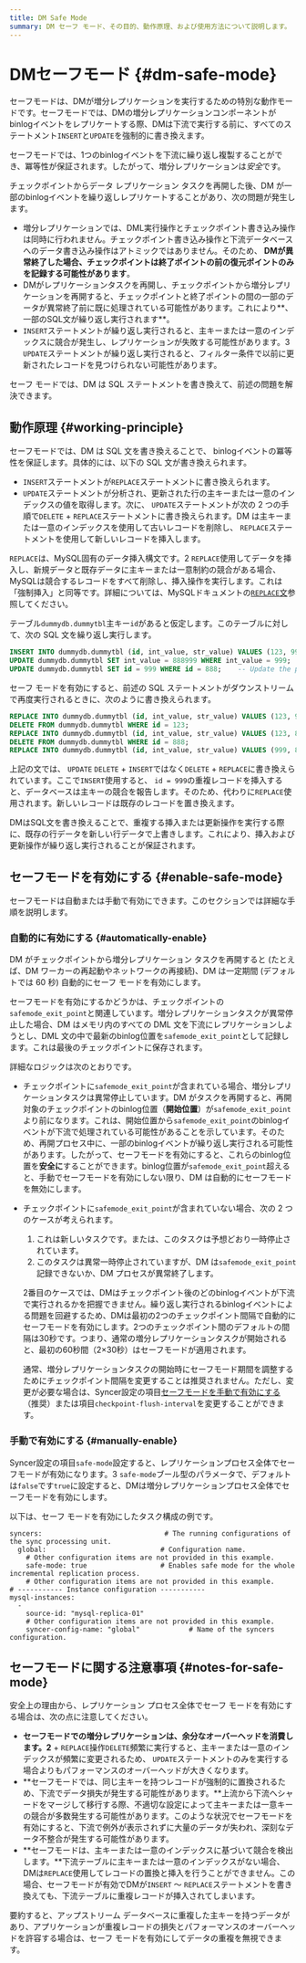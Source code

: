 ```yaml
---
title: DM Safe Mode
summary: DM セーフ モード、その目的、動作原理、および使用方法について説明します。
---
```


# DMセーフモード {#dm-safe-mode}

セーフモードは、DMが増分レプリケーションを実行するための特別な動作モードです。セーフモードでは、DMの増分レプリケーションコンポーネントがbinlogイベントをレプリケートする際、DMは下流で実行する前に、すべてのステートメント`INSERT`と`UPDATE`を強制的に書き換えます。

セーフモードでは、1つのbinlogイベントを下流に繰り返し複製することができ、冪等性が保証されます。したがって、増分レプリケーションは*安全*です。

チェックポイントからデータ レプリケーション タスクを再開した後、DM が一部のbinlogイベントを繰り返しレプリケートすることがあり、次の問題が発生します。

-   増分レプリケーションでは、DML実行操作とチェックポイント書き込み操作は同時に行われません。チェックポイント書き込み操作と下流データベースへのデータ書き込み操作はアトミックではありません。そのため、 **DMが異常終了した場合、チェックポイントは終了ポイントの前の復元ポイントのみを記録する可能性があります**。
-   DMがレプリケーションタスクを再開し、チェックポイントから増分レプリケーションを再開すると、チェックポイントと終了ポイントの間の一部のデータが異常終了前に既に処理されている可能性があります。これにより**、一部のSQL文が繰り返し実行されます**。
-   `INSERT`ステートメントが繰り返し実行されると、主キーまたは一意のインデックスに競合が発生し、レプリケーションが失敗する可能性があります。3 `UPDATE`ステートメントが繰り返し実行されると、フィルター条件で以前に更新されたレコードを見つけられない可能性があります。

セーフ モードでは、DM は SQL ステートメントを書き換えて、前述の問題を解決できます。

## 動作原理 {#working-principle}

セーフモードでは、DM は SQL 文を書き換えることで、 binlogイベントの冪等性を保証します。具体的には、以下の SQL 文が書き換えられます。

-   `INSERT`ステートメントが`REPLACE`ステートメントに書き換えられます。
-   `UPDATE`ステートメントが分析され、更新された行の主キーまたは一意のインデックスの値を取得します。次に、 `UPDATE`ステートメントが次の 2 つの手順で`DELETE` + `REPLACE`ステートメントに書き換えられます。DM は主キーまたは一意のインデックスを使用して古いレコードを削除し、 `REPLACE`ステートメントを使用して新しいレコードを挿入します。

`REPLACE`は、MySQL固有のデータ挿入構文です。2 `REPLACE`使用してデータを挿入し、新規データと既存データに主キーまたは一意制約の競合がある場合、MySQLは競合するレコードをすべて削除し、挿入操作を実行します。これは「強制挿入」と同等です。詳細については、MySQLドキュメントの[`REPLACE`文](https://dev.mysql.com/doc/refman/8.0/en/replace.html)参照してください。

テーブル`dummydb.dummytbl`主キー`id`があると仮定します。このテーブルに対して、次の SQL 文を繰り返し実行します。

```sql
INSERT INTO dummydb.dummytbl (id, int_value, str_value) VALUES (123, 999, 'abc');
UPDATE dummydb.dummytbl SET int_value = 888999 WHERE int_value = 999;   -- Suppose there is no other record with int_value = 999
UPDATE dummydb.dummytbl SET id = 999 WHERE id = 888;    -- Update the primary key
```

セーフ モードを有効にすると、前述の SQL ステートメントがダウンストリームで再度実行されるときに、次のように書き換えられます。

```sql
REPLACE INTO dummydb.dummytbl (id, int_value, str_value) VALUES (123, 999, 'abc');
DELETE FROM dummydb.dummytbl WHERE id = 123;
REPLACE INTO dummydb.dummytbl (id, int_value, str_value) VALUES (123, 888999, 'abc');
DELETE FROM dummydb.dummytbl WHERE id = 888;
REPLACE INTO dummydb.dummytbl (id, int_value, str_value) VALUES (999, 888888, 'abc888');
```

上記の文では、 `UPDATE` `DELETE` + `INSERT`ではなく`DELETE` + `REPLACE`に書き換えられています。ここで`INSERT`使用すると、 `id = 999`の重複レコードを挿入すると、データベースは主キーの競合を報告します。そのため、代わりに`REPLACE`使用されます。新しいレコードは既存のレコードを置き換えます。

DMはSQL文を書き換えることで、重複する挿入または更新操作を実行する際に、既存の行データを新しい行データで上書きします。これにより、挿入および更新操作が繰り返し実行されることが保証されます。

## セーフモードを有効にする {#enable-safe-mode}

セーフモードは自動または手動で有効にできます。このセクションでは詳細な手順を説明します。

### 自動的に有効にする {#automatically-enable}

DM がチェックポイントから増分レプリケーション タスクを再開すると (たとえば、DM ワーカーの再起動やネットワークの再接続)、DM は一定期間 (デフォルトでは 60 秒) 自動的にセーフ モードを有効にします。

セーフモードを有効にするかどうかは、チェックポイントの`safemode_exit_point`と関連しています。増分レプリケーションタスクが異常停止した場合、DM はメモリ内のすべての DML 文を下流にレプリケーションしようとし、DML 文の中で最新のbinlog位置を`safemode_exit_point`として記録します。これは最後のチェックポイントに保存されます。

詳細なロジックは次のとおりです。

-   チェックポイントに`safemode_exit_point`が含まれている場合、増分レプリケーションタスクは異常停止しています。DM がタスクを再開すると、再開対象のチェックポイントのbinlog位置（**開始位置**）が`safemode_exit_point`より前になります。これは、開始位置から`safemode_exit_point`のbinlogイベントが下流で処理されている可能性があることを示しています。そのため、再開プロセス中に、一部のbinlogイベントが繰り返し実行される可能性があります。したがって、セーフモードを有効にすると、これらのbinlog位置を**安全に**することができます。binlog位置が`safemode_exit_point`超えると、手動でセーフモードを有効にしない限り、DM は自動的にセーフモードを無効にします。

-   チェックポイントに`safemode_exit_point`が含まれていない場合、次の 2 つのケースが考えられます。

    1.  これは新しいタスクです。または、このタスクは予想どおり一時停止されています。
    2.  このタスクは異常一時停止されていますが、DM は`safemode_exit_point`記録できないか、DM プロセスが異常終了します。

    2番目のケースでは、DMはチェックポイント後のどのbinlogイベントが下流で実行されるかを把握できません。繰り返し実行されるbinlogイベントによる問題を回避するため、DMは最初の2つのチェックポイント間隔で自動的にセーフモードを有効にします。2つのチェックポイント間のデフォルトの間隔は30秒です。つまり、通常の増分レプリケーションタスクが開始されると、最初の60秒間（2×30秒）はセーフモードが適用されます。

    通常、増分レプリケーションタスクの開始時にセーフモード期間を調整するためにチェックポイント間隔を変更することは推奨されません。ただし、変更が必要な場合は、Syncer設定の項目[セーフモードを手動で有効にする](#manually-enable) （推奨）または項目`checkpoint-flush-interval`を変更することができます。

### 手動で有効にする {#manually-enable}

Syncer設定の項目`safe-mode`設定すると、レプリケーションプロセス全体でセーフモードが有効になります。3 `safe-mode`ブール型のパラメータで、デフォルトは`false`です`true`に設定すると、DMは増分レプリケーションプロセス全体でセーフモードを有効にします。

以下は、セーフ モードを有効にしたタスク構成の例です。

    syncers:                              # The running configurations of the sync processing unit.
      global:                            # Configuration name.
        # Other configuration items are not provided in this example.
        safe-mode: true                  # Enables safe mode for the whole incremental replication process.
        # Other configuration items are not provided in this example.
    # ----------- Instance configuration -----------
    mysql-instances:
      -
        source-id: "mysql-replica-01"
        # Other configuration items are not provided in this example.
        syncer-config-name: "global"            # Name of the syncers configuration.

## セーフモードに関する注意事項 {#notes-for-safe-mode}

安全上の理由から、レプリケーション プロセス全体でセーフ モードを有効にする場合は、次の点に注意してください。

-   **セーフモードでの増分レプリケーションは、余分なオーバーヘッドを消費します。2** + `REPLACE`操作`DELETE`頻繁に実行すると、主キーまたは一意のインデックスが頻繁に変更されるため、 `UPDATE`ステートメントのみを実行する場合よりもパフォーマンスのオーバーヘッドが大きくなります。
-   **セーフモードでは、同じ主キーを持つレコードが強制的に置換されるため、下流でデータ損失が発生する可能性があります。**上流から下流へシャードをマージして移行する際、不適切な設定によって主キーまたは一意キーの競合が多数発生する可能性があります。このような状況でセーフモードを有効にすると、下流で例外が表示されずに大量のデータが失われ、深刻なデータ不整合が発生する可能性があります。
-   **セーフモードは、主キーまたは一意のインデックスに基づいて競合を検出します。**下流テーブルに主キーまたは一意のインデックスがない場合、DMは`REPLACE`使用してレコードの置換と挿入を行うことができません。この場合、セーフモードが有効でDMが`INSERT` ～ `REPLACE`ステートメントを書き換えても、下流テーブルに重複レコードが挿入されてしまいます。

要約すると、アップストリーム データベースに重複した主キーを持つデータがあり、アプリケーションが重複レコードの損失とパフォーマンスのオーバーヘッドを許容する場合は、セーフ モードを有効にしてデータの重複を無視できます。
